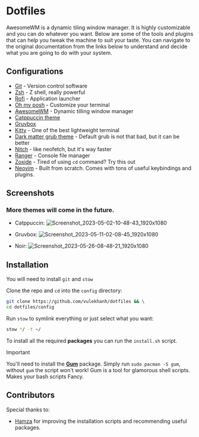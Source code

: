 # Dotfiles

AwesomeWM is a dynamic tiling window manager. It is highly customizable and you can do whatever you want. Below are some of the tools and plugins that can help you tweak the machine to suit your taste. You can navigate to the original documentation from the links below to understand and decide what you are going to do with your system.

## Configurations

- [Git](https://git-scm.com/book/en/v2/Customizing-Git-Git-Configuration) - Version control software
- [Zsh](https://ohmyz.sh/) - Z shell, really powerful
- [Rofi](https://github.com/catppuccin/rofi/tree/main/deathemonic) - Application launcher
- [Oh my posh](https://ohmyposh.dev/docs/) - Customize your terminal
- [AwesomeWM](https://awesomewm.org/doc/api/documentation/07-my-first-awesome.md.html#) - Dynamic tilling window manager
- [Catppuccin theme](https://github.com/catppuccin/catppuccin)
- [Gruvbox](https://github.com/morhetz/gruvbox)
- [Kitty](https://sw.kovidgoyal.net/kitty/binary/) - One of the best lightweight terminal
- [Dark matter grub theme](https://gitlab.com/VandalByte/darkmatter-grub-theme) - Default grub is not that bad, but it can be better
- [Nitch](https://github.com/ssleert/nitch) - like neofetch, but it's way faster
- [Ranger](https://ranger.github.io/) - Console file manager
- [Zoxide](https://github.com/ajeetdsouza/zoxide) - Tired of using `cd` command? Try this out
- [Neovim](https://neovim.io/) - Built from scratch. Comes with tons of useful keybindings and plugins.

## Screenshots

### More themes will come in the future.

- Catppuccin:
  ![Screenshot_2023-05-02-10-48-43_1920x1080](https://user-images.githubusercontent.com/61068720/235719073-25941152-3121-41b6-b869-a163c3523a5d.png)

- Gruvbox:
  ![Screenshot_2023-05-11-02-08-45_1920x1080](https://github.com/vulekhanh/dotfiles/assets/61068720/b845e4d3-698b-4d93-916f-e71ff97e351e)

- Noir:
  ![Screenshot_2023-05-26-08-48-21_1920x1080](https://github.com/vulekhanh/dotfiles/assets/61068720/13664fc3-d35b-4459-bf59-799f792f00de)

## Installation

You will need to install `git` and `stow`

Clone the repo and `cd` into the `config` directory:

```bash
git clone https://github.com/vulekhanh/dotfiles && \
cd dotfiles/config
```

Run `stow` to symlink everything or just select what you want:

```bash
stow */ -t ~/
```

To install all the required **packages** you can run the `install.sh` script.

> [!IMPORTANT]
> You'll need to install the **[Gum](https://github.com/charmbracelet/gum)** package. Simply run `sudo pacman -S gum`, without `gum` the script won't work!
> Gum is a tool for glamorous shell scripts. Makes your bash scripts Fancy.

## Contributors

Special thanks to:

- [Hamza](https://github.com/Hamza12700) for improving the installation scripts and recommending useful packages.
